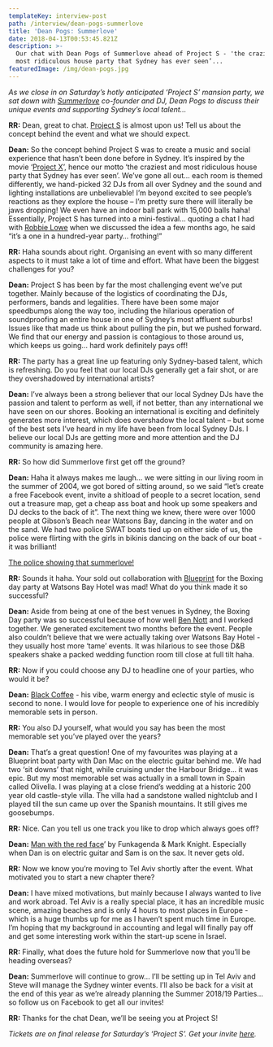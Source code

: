 ```yaml
---
templateKey: interview-post
path: /interview/dean-pogs-summerlove
title: 'Dean Pogs: Summerlove'
date: 2018-04-13T00:53:45.821Z
description: >-
  Our chat with Dean Pogs of Summerlove ahead of Project S - 'the craziest and
  most ridiculous house party that Sydney has ever seen’...
featuredImage: /img/dean-pogs.jpg
---
```

_As we close in on Saturday’s hotly anticipated ‘Project S’ mansion party, we sat down with [Summerlove](https://www.facebook.com/worldsummerlove/) co-founder and DJ, Dean Pogs to discuss their unique events and supporting Sydney’s local talent…_

**RR:** Dean, great to chat. [Project S](https://www.ravereviewz.net/Event/Summerlove-Project-S-Sydney/64) is almost upon us! Tell us about the concept behind the event and what we should expect.

**Dean:** So the concept behind Project S was to create a music and social experience that hasn’t been done before in Sydney. It’s inspired by the movie ‘[Project X](https://www.facebook.com/pg/projectx/about/?ref=page_internal)’, hence our motto ‘the craziest and most ridiculous house party that Sydney has ever seen’. We’ve gone all out… each room is themed differently, we hand-picked 32 DJs from all over Sydney and the sound and lighting installations are unbelievable! I’m beyond excited to see people’s reactions as they explore the house – I’m pretty sure there will literally be jaws dropping! We even have an indoor ball park with 15,000 balls haha! Essentially, Project S has turned into a mini-festival… quoting a chat I had with [Robbie Lowe](https://www.facebook.com/robbielowemusic/) when we discussed the idea a few months ago, he said “it’s a one in a hundred-year party… frothing!”

**RR:** Haha sounds about right. Organising an event with so many different aspects to it must take a lot of time and effort. What have been the biggest challenges for you?

**Dean:** Project S has been by far the most challenging event we’ve put together. Mainly because of the logistics of coordinating the DJs, performers, bands and legalities. There have been some major speedbumps along the way too, including the hilarious operation of soundproofing an entire house in one of Sydney’s most affluent suburbs! Issues like that made us think about pulling the pin, but we pushed forward. We find that our energy and passion is contagious to those around us, which keeps us going… hard work definitely pays off!

**RR:** The party has a great line up featuring only Sydney-based talent, which is refreshing. Do you feel that our local DJs generally get a fair shot, or are they overshadowed by international artists?

**Dean:** I’ve always been a strong believer that our local Sydney DJs have the passion and talent to perform as well, if not better, than any international we have seen on our shores. Booking an international is exciting and definitely generates more interest, which does overshadow the local talent – but some of the best sets I’ve heard in my life have been from local Sydney DJs. I believe our local DJs are getting more and more attention and the DJ community is amazing here. 

**RR:** So how did Summerlove first get off the ground? 

**Dean:** Haha it always makes me laugh… we were sitting in our living room in the summer of 2004, we got bored of sitting around, so we said “let’s create a free Facebook event, invite a shitload of people to a secret location, send out a treasure map, get a cheap ass boat and hook up some speakers and DJ decks to the back of it”. The next thing we knew, there were over 1000 people at Gibson’s Beach near Watsons Bay, dancing in the water and on the sand. We had two police SWAT boats tied up on either side of us, the police were flirting with the girls in bikinis dancing on the back of our boat - it was brilliant!

[The police showing that summerlove!](/img/boat-party.jpg)

**RR:** Sounds it haha. Your sold out collaboration with [Blueprint](https://www.facebook.com/blueprintentsydney/) for the Boxing day party at Watsons Bay Hotel was mad! What do you think made it so successful?

**Dean:** Aside from being at one of the best venues in Sydney, the Boxing Day party was so successful because of how well [Ben Nott](https://www.facebook.com/djbennott/) and I worked together. We generated excitement two months before the event. People also couldn’t believe that we were actually taking over Watsons Bay Hotel - they usually host more ‘tame’ events. It was hilarious to see those D&B speakers shake a packed wedding function room till close at full tilt haha.

**RR:** Now if you could choose any DJ to headline one of your parties, who would it be?

**Dean:** [Black Coffee](https://www.facebook.com/realblackcoffee/) - his vibe, warm energy and eclectic style of music is second to none. I would love for people to experience one of his incredibly memorable sets in person.

**RR:** You also DJ yourself, what would you say has been the most memorable set you’ve played over the years?

**Dean:** That’s a great question! One of my favourites was playing at a Blueprint boat party with Dan Mac on the electric guitar behind me. We had two ‘sit downs’ that night, while cruising under the Harbour Bridge… it was epic. But my most memorable set was actually in a small town in Spain called Olivella. I was playing at a close friend’s wedding at a historic 200 year old castle-style villa. The villa had a sandstone walled nightclub and I played till the sun came up over the Spanish mountains. It still gives me goosebumps. 

**RR:** Nice. Can you tell us one track you like to drop which always goes off?

**Dean:** [Man with the red face](https://www.beatport.com/track/man-with-the-red-face-original-club-mix/549845)’ by Funkagenda & Mark Knight. Especially when Dan is on electric guitar and Sam is on the sax. It never gets old.

**RR:** Now we know you’re moving to Tel Aviv shortly after the event. What motivated you to start a new chapter there?

**Dean:** I have mixed motivations, but mainly because I always wanted to live and work abroad. Tel Aviv is a really special place, it has an incredible music scene, amazing beaches and is only 4 hours to most places in Europe - which is a huge thumbs up for me as I haven’t spent much time in Europe. I’m hoping that my background in accounting and legal will finally pay off and get some interesting work within the start-up scene in Israel.

**RR:** Finally, what does the future hold for Summerlove now that you’ll be heading overseas? 

**Dean:** Summerlove will continue to grow… I’ll be setting up in Tel Aviv and Steve will manage the Sydney winter events. I’ll also be back for a visit at the end of this year as we’re already planning the Summer 2018/19 Parties… so follow us on Facebook to get all our invites!

**RR:** Thanks for the chat Dean, we’ll be seeing you at Project S!


_Tickets are on final release for Saturday’s ‘Project S’. Get your invite [here](https://www.ravereviewz.net/Event/Summerlove-Project-S-Sydney/64)._
